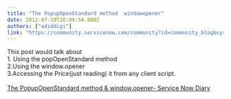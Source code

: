 ```yaml
---
title: "The PopupOpenStandard method  windowopener"
date: 2012-07-10T20:04:54.000Z
authors: ["adiddigi"]
link: "https://community.servicenow.com/community?id=community_blog&sys_id=269d6e69dbd0dbc01dcaf3231f961959"
---
```

<p>This post would talk about <br />1. Using the popOpenStandard method<br />2.Using the window.opener<br />3.Accessing the Price(just reading) it from any client script.<br /><br /><a title="rvicenowdiary.com/2012/07/the-popupopenstandard-method-window-opener/" href="http://servicenowdiary.com/2012/07/the-popupopenstandard-method-window-opener/">The PopupOpenStandard method &amp; window.opener- Service Now Diary</a></p>
